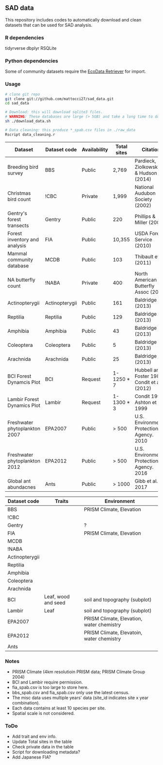 ## SAD data
This repository includes codes to automatically download and clean datasets that
 can be used for SAD analysis.

### R dependencies
tidyrverse
dbplyr
RSQLite

### Python dependencies
Some of community datasets require the
 [EcoData Retriever](https://github.com/weecology/retriever) for import.

### Usage

```sh
# clone git repo
git clone git://github.com/mattocci27/sad_data.git
cd sad_data

# Download: this will download sqlite3 files.
# WARNING: These databases are large (> 5GB) and take a long time to download
sh ./download_data.sh

# Data cleaning: this produce *_spab.csv files in ./raw_data
Rscript data_cleaning.r
```


| Dataset                           | Dataset code   | Availability | Total sites | Citation                                      |
|-----------------------------------|----------------|--------------|-------------|-----------------------------------------------|
| Breeding bird survey              | BBS            | Public       | 2,769       | Pardieck, Ziolkowski Jr & Hudson (2014)       |
| Christmas bird count              | !CBC            | Private      | 1,999      | National Audubon Society (2002)               |
| Gentry's forest transects         | Gentry         | Public       | 220         | Phillips & Miller (2002)                      |
| Forest inventory and analysis     | FIA            | Public       | 10,355      | USDA Forest Service (2010)                    |
| Mammal community database         | MCDB           | Public       | 103         | Thibault et al. (2011)                        |
| NA butterfly count                | !NABA           | Private      | 400        | North American Butterfly Assoc (2009)         |
| Actinopterygii                    | Actinopterygii | Public       | 161         | Baldridge (2013)                              |
| Reptilia                          | Reptilia       | Public       | 129         | Baldridge (2013)                              |
| Amphibia                          | Amphibia       | Public       | 43          | Baldridge (2013)                              |
| Coleoptera                        | Coleoptera     | Public       | 5           | Baldridge (2013)                              |
| Arachnida                         | Arachnida      | Public       | 25          | Baldridge (2013)                              |
| BCI Forest Dynamcis Plot          | BCI            | Request      | 1-1250 * 7  | Hubbell and Foster 1983; Condit et al. (2012) |
| Lambir Forest Dynamics Plot       | Lambir         | Request      | 1-1300 * 3  | Condit 1998; Ashton et al. 1999               |
| Freshwater phytoplankton 2007     | EPA2007        | Public       | > 500       | U.S. Environmental Protection Agency. 2010    |
| Freshwater phytoplankton 2012     | EPA2012        | Public       | > 500       | U.S. Environmental Protection Agency. 2016    |
| Global ant abundacnes             | Ants           | Public       | > 1000      | Gibb et al. 2017                              |

| Dataset code   |Traits                | Environment                   
|----------------|------                |-----          
| BBS            |                      | PRISM Climate, Elevation
| !CBC           |                      |
| Gentry         |                      | ?
| FIA            |                      | PRISM Climate, Elevation
| MCDB           |                      |
| !NABA          |                      |
| Actinopterygii |                      |
| Reptilia       |                      |
| Amphibia       |                      |
| Coleoptera     |                      |
| Arachnida      |                      |
| BCI            | Leaf, wood and seed  | soil and topography (subplot) 
| Lambir         | Leaf                 | soil and topography (subplot) 
| EPA2007        |                      | PRISM Climate, Elevation, water chemistry 
| EPA2012        |                      | PRISM Climate, Elevatoin, water chemistry 
| Ants           |                      |

### Notes
- PRISM Climate (4km resolutioin PRISM data; PRISM Climate Group 2004)
- BCI and Lambir require permission.
- fia_spab.csv is too large to store here.
- bbs_spab.csv and fia_spab.csv only use the latest census.
- The misc data uses multiple years' data (site_id indicates site x year combination).
- Each data contains at least 10 species per site.
- Spatial scale is not considered.

### ToDo
- Add trait and env info. 
- Update Total sites in the table
- Check private data in the table
- Script for downloading metadata?
- Add Japanese FIA?
